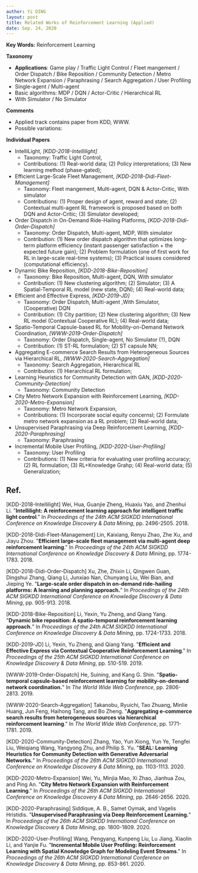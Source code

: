```yaml
---
author: Yi DING
layout: post
title: Related Works of Reinforcement Learning (Applied)
date: Sep. 24, 2020
---
```


**Key Words:** Reinforcement Learning

**Taxonomy**

* **Applications**: Game play / Traffic Light Control / Fleet mangement / Order Dispatch / Bike Reposition / Community Detection / Metro Network Expansion / Paraphrasing / Search Aggregation / User Profiling
* Single-agent / Multi-agent
* Basic algorithms: MDP / DQN / Actor-Critic / Hierarchical RL
* With Simulator / No Simulator

**Comments**

* Applied track contains paper from KDD, WWW.
* Possible variations:

**Individual Papers**

* IntelliLight, *[KDD-2018-Intellilight]*
  * Taxonomy: Traffic Light Control, 
  * Contributions: (1) Real-world data; (2) Policy interpretations; (3) New learning method (phase-gated);
* Efficient Large-Scale Fleet Management, *[KDD-2018-Didi-Fleet-Management]*
  * Taxonomy: Fleet mangement, Multi-agent, DQN & Actor-Critic, With simulator
  * Contributions: (1) Proper design of agent, reward and state; (2) Contextual multi-agent RL framework is proposed based on both DQN and Actor-Critic; (3) Simulator developed; 
* Order Dispatch in On-Demand Ride-Hailing Platforms, *[KDD-2018-Didi-Order-Dispatch]*
  * Taxonomy: Order Dispatch, Multi-agent, MDP, With simulator
  * Contribution: (1) New order dispatch algorithm that optimizes long-term platform efficiency (instant passenger satisfaction + the expected future gain); (2) Problem formulation (one of first work for RL in large-scale real-time systems); (3) Practical issues considered (computational efficiency).
* Dynamic Bike Reposition, *[KDD-2018-Bike-Reposition]*
  * Taxonomy: Bike Reposition, Multi-agent, DQN, With simulator
  * Contribution: (1) New clustering algorithm; (2) Simulator; (3) A Spatial-Temporal RL model (new state, DQN); (4) Real-world data;
* Efficient and Effective Express, *[KDD-2019-JD]*
  * Taxonomy: Order Dispatch, Multi-agent ,With Simulator, (Cooperative) DQN
  * Contribution: (1) City partition; (2) New clustering algorithm; (3) New RL model (Contextual Cooperative RL); (4) Real-world data;
* Spatio-Temporal Capsule-based RL for Mobility-on-Demand Network Coordination, *[WWW-2019-Order-Dispatch]*
  * Taxonomy: Order Dispatch, Single-agent, No Simulator (?), DQN
  * Contribution: (1) ST-RL formulation; (2) ST capsule NN;
* Aggregating E-commerce Search Results from Heterogeneous Sources via Hierarchical RL, *[WWW-2020-Search-Aggregation]*
  * Taxonomy: Search Aggregation, Hierarchical RL
  * Contribution: (1) Hierarchical RL formulation; 
* Learning Heuristics for Community Detection with GAN, *[KDD-2020-Community-Detection]*
  * Taxonomy: Community Detection
* City Metro Network Expansion with Reinforcement Learning, *[KDD-2020-Metro-Expansion]*
  * Taxonomy: Metro Network Expansion, 
  * Contributions: (1) Incorporate social equity concernsl; (2) Formulate metro network expansion as a RL problem; (2) Real-world data;
* Unsupervised Paraphrasing via Deep Reinforcement Learning, *[KDD-2020-Paraphrasing]*
  * Taxonomy: Paraphrasing
* Incremental Mobile User Profiling, *[KDD-2020-User-Profiling]*
  * Taxonomy: User Profiling
  * Contributions: (1) New criteria for evaluating user profiling accuracy; (2) RL formulation; (3) RL+Knowledge Grahp; (4) Real-world data; (5) Generalization;

## Ref.

[KDD-2018-Intellilight] Wei, Hua, Guanjie Zheng, Huaxiu Yao, and Zhenhui Li. "**Intellilight: A reinforcement learning approach for intelligent traffic light control**." In *Proceedings of the 24th ACM SIGKDD International Conference on Knowledge Discovery & Data Mining*, pp. 2496-2505. 2018.

[KDD-2018-Didi-Fleet-Management] Lin, Kaixiang, Renyu Zhao, Zhe Xu, and Jiayu Zhou. "**Efficient large-scale fleet management via multi-agent deep reinforcement learning**." In *Proceedings of the 24th ACM SIGKDD International Conference on Knowledge Discovery & Data Mining*, pp. 1774-1783. 2018.

[KDD-2018-Didi-Order-Dispatch] Xu, Zhe, Zhixin Li, Qingwen Guan, Dingshui Zhang, Qiang Li, Junxiao Nan, Chunyang Liu, Wei Bian, and Jieping Ye. "**Large-scale order dispatch in on-demand ride-hailing platforms: A learning and planning approach.**" In *Proceedings of the 24th ACM SIGKDD International Conference on Knowledge Discovery & Data Mining*, pp. 905-913. 2018.

[KDD-2018-Bike-Reposition] Li, Yexin, Yu Zheng, and Qiang Yang. "**Dynamic bike reposition: A spatio-temporal reinforcement learning approach.**" In *Proceedings of the 24th ACM SIGKDD International Conference on Knowledge Discovery & Data Mining*, pp. 1724-1733. 2018.

[KDD-2019-JD] Li, Yexin, Yu Zheng, and Qiang Yang. "**Efficient and Effective Express via Contextual Cooperative Reinforcement Learning**." In *Proceedings of the 25th ACM SIGKDD International Conference on Knowledge Discovery & Data Mining*, pp. 510-519. 2019.

[WWW-2019-Order-Dispatch] He, Suining, and Kang G. Shin. "**Spatio-temporal capsule-based reinforcement learning for mobility-on-demand network coordination.**" In *The World Wide Web Conference*, pp. 2806-2813. 2019.

[WWW-2020-Search-Aggregation] Takanobu, Ryuichi, Tao Zhuang, Minlie Huang, Jun Feng, Haihong Tang, and Bo Zheng. "**Aggregating e-commerce search results from heterogeneous sources via hierarchical reinforcement learning**." In *The World Wide Web Conference*, pp. 1771-1781. 2019.

[KDD-2020-Community-Detection] Zhang, Yao, Yun Xiong, Yun Ye, Tengfei Liu, Weiqiang Wang, Yangyong Zhu, and Philip S. Yu. "**SEAL: Learning Heuristics for Community Detection with Generative Adversarial Networks.**" In *Proceedings of the 26th ACM SIGKDD International Conference on Knowledge Discovery & Data Mining*, pp. 1103-1113. 2020.

[KDD-2020-Metro-Expansion] Wei, Yu, Minjia Mao, Xi Zhao, Jianhua Zou, and Ping An. "**City Metro Network Expansion with Reinforcement Learning**." In *Proceedings of the 26th ACM SIGKDD International Conference on Knowledge Discovery & Data Mining*, pp. 2646-2656. 2020.

[KDD-2020-Paraphrasing] Siddique, A. B., Samet Oymak, and Vagelis Hristidis. "**Unsupervised Paraphrasing via Deep Reinforcement Learning.**" In *Proceedings of the 26th ACM SIGKDD International Conference on Knowledge Discovery & Data Mining*, pp. 1800-1809. 2020.

[KDD-2020-User-Profiling] Wang, Pengyang, Kunpeng Liu, Lu Jiang, Xiaolin Li, and Yanjie Fu. "**Incremental Mobile User Profiling: Reinforcement Learning with Spatial Knowledge Graph for Modeling Event Streams**." In *Proceedings of the 26th ACM SIGKDD International Conference on Knowledge Discovery & Data Mining*, pp. 853-861. 2020.